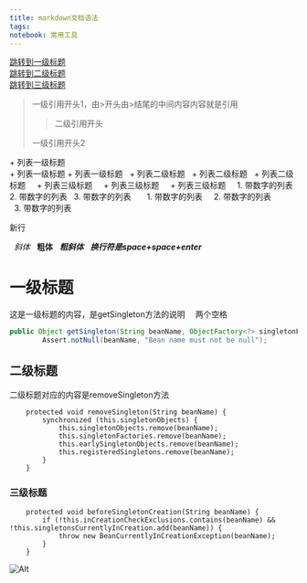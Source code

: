 ```yaml
---
title: markdown文档语法
tags:
notebook: 常用工具
---
```

[跳转到一级标题](#一级标题)  
[跳转到二级标题](#二级标题)  
[跳转到三级标题](#三级标题)  
>一级引用开头1，由>开头由>结尾的中间内容内容就是引用
>>二级引用开头 
>    
>一级引用开头2 
>
+ 列表一级标题  
+ 列表一级标题
+ 列表一级标题
  + 列表二级标题
  + 列表二级标题
  + 列表二级标题
    + 列表三级标题
    + 列表三级标题
    + 列表三级标题  
 
1. 带数字的列表  
2. 带数字的列表  
3. 带数字的列表  
    1. 带数字的列表
    2. 带数字的列表
    3. 带数字的列表  

新行  

  
*斜体*  
**粗体**  
***粗斜体***  
***换行符是space+space+enter***
# 一级标题  
这是一级标题的内容，是getSingleton方法的说明
&ensp;&ensp;两个空格
```java
public Object getSingleton(String beanName, ObjectFactory<?> singletonFactory) {
        Assert.notNull(beanName, "Bean name must not be null");
```
## 二级标题
二级标题对应的内容是removeSingleton方法
```
    protected void removeSingleton(String beanName) {
        synchronized (this.singletonObjects) {
            this.singletonObjects.remove(beanName);
            this.singletonFactories.remove(beanName);
            this.earlySingletonObjects.remove(beanName);
            this.registeredSingletons.remove(beanName);
        }
    }
```
### 三级标题
```
    protected void beforeSingletonCreation(String beanName) {
        if (!this.inCreationCheckExclusions.contains(beanName) && !this.singletonsCurrentlyInCreation.add(beanName)) {
            throw new BeanCurrentlyInCreationException(beanName);
        }
    }
```
![Alt](./pic/user.png)


